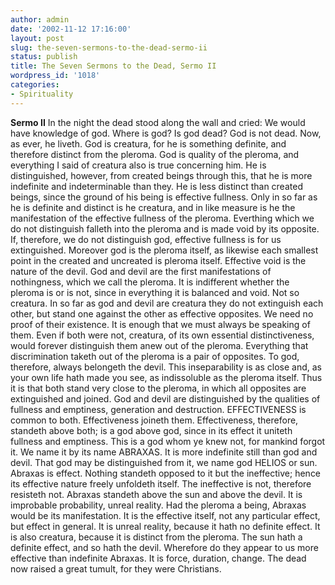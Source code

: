 ```yaml
---
author: admin
date: '2002-11-12 17:16:00'
layout: post
slug: the-seven-sermons-to-the-dead-sermo-ii
status: publish
title: The Seven Sermons to the Dead, Sermo II
wordpress_id: '1018'
categories:
- Spirituality
---
```


**Sermo II** In the night the dead stood along the wall and cried: We
would have knowledge of god. Where is god? Is god dead? God is not dead.
Now, as ever, he liveth. God is creatura, for he is something definite,
and therefore distinct from the pleroma. God is quality of the pleroma,
and everything I said of creatura also is true concerning him. He is
distinguished, however, from created beings through this, that he is
more indefinite and indeterminable than they. He is less distinct than
created beings, since the ground of his being is effective fullness.
Only in so far as he is definite and distinct is he creatura, and in
like measure is he the manifestation of the effective fullness of the
pleroma. Everthing which we do not distinguish falleth into the pleroma
and is made void by its opposite. If, therefore, we do not distinguish
god, effective fullness is for us extinguished. Moreover god is the
pleroma itself, as likewise each smallest point in the created and
uncreated is pleroma itself. Effective void is the nature of the devil.
God and devil are the first manifestations of nothingness, which we call
the pleroma. It is indifferent whether the pleroma is or is not, since
in everything it is balanced and void. Not so creatura. In so far as god
and devil are creatura they do not extinguish each other, but stand one
against the other as effective opposites. We need no proof of their
existence. It is enough that we must always be speaking of them. Even if
both were not, creatura, of its own essential distinctiveness, would
forever distinguish them anew out of the pleroma. Everything that
discrimination taketh out of the pleroma is a pair of opposites. To god,
therefore, always belongeth the devil. This inseparability is as close
and, as your own life hath made you see, as indissoluble as the pleroma
itself. Thus it is that both stand very close to the pleroma, in which
all opposites are extinguished and joined. God and devil are
distinguished by the qualities of fullness and emptiness, generation and
destruction. EFFECTIVENESS is common to both. Effectiveness joineth
them. Effectiveness, therefore, standeth above both; is a god above god,
since in its effect it uniteth fullness and emptiness. This is a god
whom ye knew not, for mankind forgot it. We name it by its name ABRAXAS.
It is more indefinite still than god and devil. That god may be
distinguished from it, we name god HELIOS or sun. Abraxas is effect.
Nothing standeth opposed to it but the ineffective; hence its effective
nature freely unfoldeth itself. The ineffective is not, therefore
resisteth not. Abraxas standeth above the sun and above the devil. It is
improbable probability, unreal reality. Had the pleroma a being, Abraxas
would be its manifestation. It is the effective itself, not any
particular effect, but effect in general. It is unreal reality, because
it hath no definite effect. It is also creatura, because it is distinct
from the pleroma. The sun hath a definite effect, and so hath the devil.
Wherefore do they appear to us more effective than indefinite Abraxas.
It is force, duration, change. The dead now raised a great tumult, for
they were Christians.
